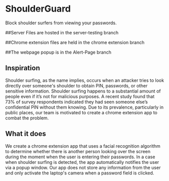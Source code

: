 # ShoulderGuard
 Block shoulder surfers from viewing your passwords.

##Server Files are hosted in the server-testing branch

##Chrome extension files are held in the chrome extension branch

##The webpage popup is in the Alert-Page branch

## Inspiration
Shoulder surfing, as the name implies, occurs when an attacker tries to look directly over someone's shoulder to obtain PIN, passwords, or other sensitive information. Shoulder surfing happens to a substantial amount of people even if it’s not for malicious purposes. A recent study found that 73% of survey respondents indicated they had seen someone else’s confidential PIN without them knowing. Due to its prevalence, particularly in public places, our team is motivated to create a chrome extension app to combat the problem.
## What it does
We create a chrome extension app that uses a facial recognition algorithm to determine whether there is another person looking over the screen during the moment when the user is entering their passwords. In a case when shoulder surfing is detected, the app automatically notifies the user via a popup window. Our app does not store any information from the user and only activate the laptop's camera when a password field is clicked.

